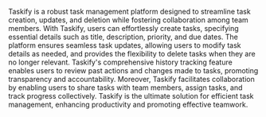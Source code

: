 Taskify is a robust task management platform designed to streamline task creation, updates, and deletion while fostering collaboration among team members. With Taskify, users can effortlessly create tasks, specifying essential details such as title, description, priority, and due dates. The platform ensures seamless task updates, allowing users to modify task details as needed, and provides the flexibility to delete tasks when they are no longer relevant. Taskify's comprehensive history tracking feature enables users to review past actions and changes made to tasks, promoting transparency and accountability. Moreover, Taskify facilitates collaboration by enabling users to share tasks with team members, assign tasks, and track progress collectively. Taskify is the ultimate solution for efficient task management, enhancing productivity and promoting effective teamwork.